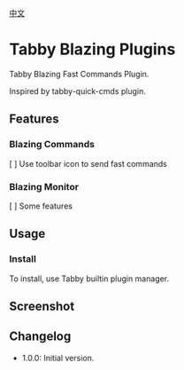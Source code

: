 [中文](README.zh-CN.md)

# Tabby Blazing Plugins

Tabby Blazing Fast Commands Plugin.

Inspired by tabby-quick-cmds plugin.

## Features

### Blazing Commands

[ ] Use toolbar icon to send fast commands

### Blazing Monitor

[ ] Some features

## Usage

### Install

To install, use Tabby builtin plugin manager.

## Screenshot

## Changelog

- 1.0.0: Initial version.
